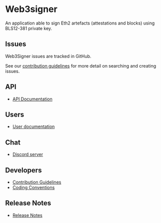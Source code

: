 # Web3signer

An application able to sign Eth2 artefacts (attestations and blocks) using BLS12-381 private key.

## Issues

Web3Signer issues are tracked in GitHub.

See our [contribution guidelines](CONTRIBUTING.md) for more detail on searching and creating issues.

## API
* [API Documentation](https://consensys.github.io/web3signer/)

## Users
* [User documentation](https://docs.web3signer.consensys.net/)

## Chat
* [Discord server](https://discord.gg/KMh2Mjh)

## Developers
* [Contribution Guidelines](CONTRIBUTING.md)
* [Coding Conventions](CODING-CONVENTIONS.md)

## Release Notes
* [Release Notes](CHANGELOG.md)
